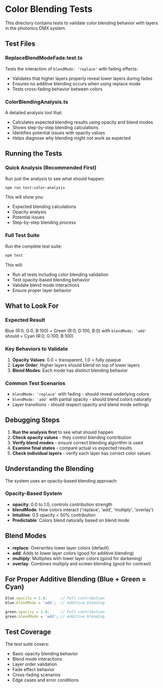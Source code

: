 # Color Blending Tests

This directory contains tests to validate color blending behavior with layers in the photonics DMX system.

## Test Files

### ReplaceBlendModeFade.test.ts
Tests the interaction of `blendMode: 'replace'` with fading effects:
- Validates that higher layers properly reveal lower layers during fades
- Ensures no additive blending occurs when using replace mode
- Tests cross-fading behavior between colors

### ColorBlendingAnalysis.ts
A detailed analysis tool that:
- Calculates expected blending results using opacity and blend modes
- Shows step-by-step blending calculations
- Identifies potential issues with opacity values
- Helps diagnose why blending might not work as expected

## Running the Tests

### Quick Analysis (Recommended First)
Run just the analysis to see what should happen:
```bash
npm run test:color-analysis
```

This will show you:
- Expected blending calculations
- Opacity analysis
- Potential issues
- Step-by-step blending process

### Full Test Suite
Run the complete test suite:
```bash
npm test
```

This will:
- Run all tests including color blending validation
- Test opacity-based blending behavior
- Validate blend mode interactions
- Ensure proper layer behavior

## What to Look For

### Expected Result
Blue (R:0, G:0, B:100) + Green (R:0, G:100, B:0) with `blendMode: 'add'` should = Cyan (R:0, G:100, B:100)

### Key Behaviors to Validate
1. **Opacity Values**: 0.0 = transparent, 1.0 = fully opaque
2. **Layer Order**: Higher layers should blend on top of lower layers
3. **Blend Modes**: Each mode has distinct blending behavior

### Common Test Scenarios
- `blendMode: 'replace'` with fading - should reveal underlying colors
- `blendMode: 'add'` with partial opacity - should blend colors naturally
- Layer transitions - should respect opacity and blend mode settings

## Debugging Steps

1. **Run the analysis first** to see what should happen
2. **Check opacity values** - they control blending contribution
3. **Verify blend modes** - ensure correct blending algorithm is used
4. **Examine final states** - compare actual vs expected results
5. **Check individual layers** - verify each layer has correct color values

## Understanding the Blending

The system uses an opacity-based blending approach:

### Opacity-Based System
- **opacity**: 0.0 to 1.0, controls contribution strength
- **blendMode**: How colors interact ('replace', 'add', 'multiply', 'overlay')
- **Intuitive**: 0.5 opacity = 50% contribution
- **Predictable**: Colors blend naturally based on blend mode

## Blend Modes

- **replace**: Overwrites lower layer colors (default)
- **add**: Adds to lower layer colors (good for additive blending)
- **multiply**: Multiplies with lower layer colors (good for darkening)
- **overlay**: Combines multiply and screen blending (good for contrast)

## For Proper Additive Blending (Blue + Green = Cyan)

```typescript
blue.opacity = 1.0;      // Full contribution
blue.blendMode = 'add';  // Additive blending

green.opacity = 1.0;     // Full contribution  
green.blendMode = 'add'; // Additive blending
```

## Test Coverage

The test suite covers:
- Basic opacity blending behavior
- Blend mode interactions
- Layer order validation
- Fade effect behavior
- Cross-fading scenarios
- Edge cases and error conditions
